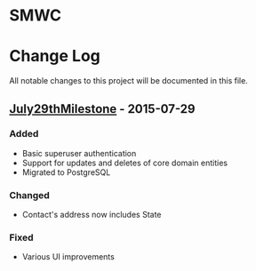 # SMWC


# Change Log
All notable changes to this project will be documented in this file.

## [July29thMilestone] - 2015-07-29
### Added
- Basic superuser authentication
- Support for updates and deletes of core domain entities
- Migrated to PostgreSQL

### Changed
- Contact's address now includes State

### Fixed
- Various UI improvements

[July29thMilestone]: https://github.com/ScottKimball/SMWC/compare/July8th2015Milestone...July29th2015Milestone